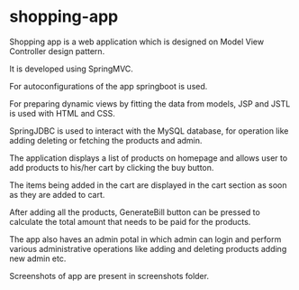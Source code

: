 # shopping-app
Shopping app is a web application which is designed on Model View Controller design pattern.

It is developed using SpringMVC.

For autoconfigurations of the app springboot is used.

For preparing dynamic views by fitting the data from models, JSP and JSTL is used with HTML and CSS.

SpringJDBC is used to interact with the MySQL database, for operation like adding deleting or fetching the products and admin.

The application displays a list of products on homepage and allows user to add products to his/her cart by clicking the buy button.

The items being added in the cart are displayed in the cart section as soon as they are added to cart.

After adding all the products, GenerateBill button can be pressed to calculate the total amount that needs to be paid for the products.

The app also haves an admin potal in which admin can login and perform various administrative operations like adding and deleting products adding new admin etc.

Screenshots of app are present in screenshots folder.

